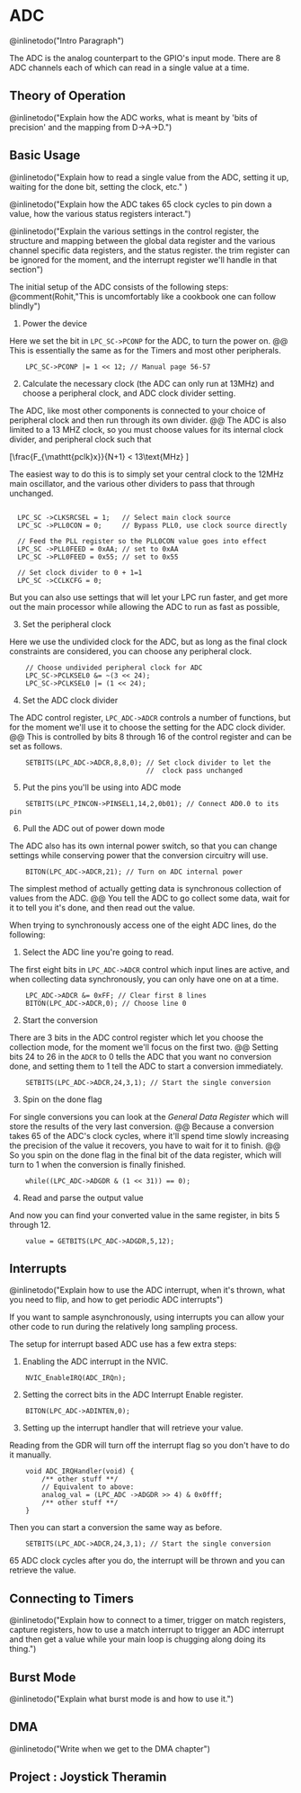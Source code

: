 # ADC #

@inlinetodo("Intro Paragraph")

The ADC is the analog counterpart to the GPIO's input mode. There are 8 ADC channels
each of which can read in a single value at a time. 

## Theory of Operation ##

@inlinetodo("Explain how the ADC works, what is meant by 'bits of precision' 
             and the mapping from D->A->D.")

## Basic Usage ##

@inlinetodo("Explain how to read a single value from the ADC, setting it up, 
             waiting for the done bit, setting the clock, etc." )

@inlinetodo("Explain how the ADC takes 65 clock cycles to pin down a value,
             how the various status registers interact.")

@inlinetodo("Explain the various settings in the control register, the 
             structure and mapping between the global data register and the
             various channel specific data registers, and the status register.
             the trim register can be ignored for the moment, and the 
             interrupt register we'll handle in that section")

The initial setup of the ADC consists of the following steps:
@comment(Rohit,"This is uncomfortably like a cookbook one can follow blindly")

  1) Power the device

Here we set the bit in `LPC_SC->PCONP` for the ADC, to turn the
power on. 
@@
This is essentially the same as for the Timers and most other
peripherals. 

~~~~~{.C}
    LPC_SC->PCONP |= 1 << 12; // Manual page 56-57
~~~~~

  2) Calculate the necessary clock (the ADC can only run at 13MHz)
     and choose a peripheral clock, and ADC clock divider setting.

The ADC, like most other components is connected to your choice of
peripheral clock and then run through its own divider. 
@@
The ADC is also limited to a 13 MHZ clock, so you must choose values
for its internal clock divider, and peripheral clock such that

  \[\frac{F_{\mathtt{pclk}x}}{N+1} < 13\text{MHz} \]
  
The easiest way to do this is to simply set your central clock to 
the 12MHz main oscillator, and the various other dividers to pass
that through unchanged.  

~~~~~{.C} 

  LPC_SC ->CLKSRCSEL = 1;   // Select main clock source
  LPC_SC ->PLL0CON = 0;     // Bypass PLL0, use clock source directly

  // Feed the PLL register so the PLL0CON value goes into effect
  LPC_SC ->PLL0FEED = 0xAA; // set to 0xAA
  LPC_SC ->PLL0FEED = 0x55; // set to 0x55

  // Set clock divider to 0 + 1=1
  LPC_SC ->CCLKCFG = 0;

~~~~~

But you can also use settings that will let your LPC run faster, and 
get more out the main processor while allowing the ADC to run as fast as 
possible,

  3) Set the peripheral clock

Here we use the undivided clock for the ADC, but as long as the final clock 
constraints are considered, you can choose any peripheral clock. 

~~~~~{.C}    
    // Choose undivided peripheral clock for ADC
    LPC_SC->PCLKSEL0 &= ~(3 << 24);
    LPC_SC->PCLKSEL0 |= (1 << 24);
~~~~~

  4) Set the ADC clock divider

The ADC control register, `LPC_ADC->ADCR` controls a number of functions,
but for the moment we'll use it to choose the setting for the ADC clock
divider.
@@
This is controlled by bits 8 through 16 of the control register and can be set
as follows. 

~~~~~{.C}
    SETBITS(LPC_ADC->ADCR,8,8,0); // Set clock divider to let the
                                  //  clock pass unchanged
~~~~~

  5) Put the pins you'll be using into ADC mode 

~~~~~{.C}
    SETBITS(LPC_PINCON->PINSEL1,14,2,0b01); // Connect AD0.0 to its pin
~~~~~

  6) Pull the ADC out of power down mode

The ADC also has its own internal power switch, so that you can change settings 
while conserving power that the conversion circuitry will use. 

~~~~~{.C}
    BITON(LPC_ADC->ADCR,21); // Turn on ADC internal power
~~~~~

The simplest method of actually getting data is synchronous collection of values
from the ADC. 
@@
You tell the ADC to go collect some data, wait for it to tell you it's done, 
and then read out the value. 

When trying to synchronously access one of the eight ADC lines,
do the following: 

  1) Select the ADC line you're going to read.

The first eight bits in `LPC_ADC->ADCR` control which input lines are active, and when
collecting data synchronously, you can only have one on at a time. 

~~~~~{.C}
    LPC_ADC->ADCR &= 0xFF; // Clear first 8 lines
    BITON(LPC_ADC->ADCR,0); // Choose line 0
~~~~~

  2) Start the conversion 

There are 3 bits in the ADC control register which let you choose the collection
mode, for the moment we'll focus on the first two.
@@
Setting bits 24 to 26 in the `ADCR` to 0 tells the ADC that you want no conversion
done, and setting them to 1 tell the ADC to start a conversion immediately. 

~~~~~{.C}
    SETBITS(LPC_ADC->ADCR,24,3,1); // Start the single conversion
~~~~~

  3) Spin on the done flag 

For single conversions you can look at the _General Data Register_ which will
store the results of the very last conversion.
@@
Because a conversion takes 65 of the ADC's clock cycles, where it'll spend time 
slowly increasing the precision of the value it recovers, you have to wait for it
to finish. 
@@
So you spin on the done flag in the final bit of the data register, which will 
turn to 1 when the conversion is finally finished. 

~~~~~{.C}
    while((LPC_ADC->ADGDR & (1 << 31)) == 0);
~~~~~

  4) Read and parse the output value

And now you can find your converted value in the same register, in bits 5 
through 12. 

~~~~~{.C}
    value = GETBITS(LPC_ADC->ADGDR,5,12);
~~~~~

## Interrupts ##

@inlinetodo("Explain how to use the ADC interrupt, when it's thrown, what
             you need to flip, and how to get periodic ADC interrupts")

If you want to sample asynchronously, using interrupts you can allow your
other code to run during the relatively long sampling process. 

The setup for interrupt based ADC use has a few extra steps: 

  1) Enabling the ADC interrupt in the NVIC.

~~~~~{.C}
    NVIC_EnableIRQ(ADC_IRQn);
~~~~~

  2) Setting the correct bits in the ADC Interrupt Enable register. 

~~~~~{.C}
    BITON(LPC_ADC->ADINTEN,0);
~~~~~

  3) Setting up the interrupt handler that will retrieve your value. 

Reading from the GDR will turn off the interrupt flag so you don't have 
to do it manually.

~~~~~{.C}
    void ADC_IRQHandler(void) {
        /** other stuff **/
        // Equivalent to above:
        analog_val = (LPC_ADC ->ADGDR >> 4) & 0x0fff;
        /** other stuff **/
    }
~~~~~

Then you can start a conversion the same way as before. 

~~~~~{.C}
    SETBITS(LPC_ADC->ADCR,24,3,1); // Start the single conversion
~~~~~

65 ADC clock cycles after you do, the interrupt will be thrown and you
can retrieve the value.


## Connecting to Timers ##

@inlinetodo("Explain how to connect to a timer, trigger on match registers,
            capture registers, how to use a match interrupt to trigger an
            ADC interrupt and then get a value while your main loop is 
            chugging along doing its thing.")

## Burst Mode ##

@inlinetodo("Explain what burst mode is and how to use it.")

## DMA ##

@inlinetodo("Write when we get to the DMA chapter")

## Project : Joystick Theramin ##




